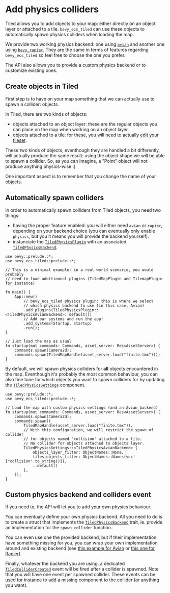 # Add physics colliders

Tiled allows you to add objects to your map: either directly on an object layer or attached to a tile.
`bevy_ecs_tiled` can use these objects to automatically spawn physics colliders when loading the map.

We provide two working physics backend: one using [`avian`](https://github.com/Jondolf/avian) and another one using [`bevy_rapier`](https://github.com/dimforge/bevy_rapier).
They are the same in terms of features regarding `bevy_ecs_tiled` so feel free to choose the one you prefer.

The API also allows you to provide a custom physics backend or to customize existing ones.

## Create objects in Tiled

First step is to have on your map something that we can actually use to spawn a collider: objects.

In Tiled, there are two kinds of objects:

- objects attached to an object layer: these are the regular objects you can place on the map when working on an object layer.
- objects attached to a tile: for these, you will need to actually [edit your tileset](https://doc.mapeditor.org/en/stable/manual/editing-tilesets/#tile-collision-editor).

These two kinds of objects, eventhough they are handled a bit differently, will actually produce the same result: using the object shape we will be able to spawn a collider.
So, as you can imagine, a "Point" object will not produce anything physics-wise :)

One important aspect is to remember that you change the name of your objects.

## Automatically spawn colliders

In order to automatically spawn colliders from Tiled objects, you need two things:

- having the proper feature enabled: you will either need `avian` or `rapier`, depending on your backend choice (you can eventually only enable `physics`, but you it means you will provide the backend yourself).
- instanciate the [`TiledPhysicsPlugin`](https://docs.rs/bevy_ecs_tiled/latest/bevy_ecs_tiled/physics/struct.TiledPhysicsPlugin.html) with an associated [`TiledPhysicsBackend`](https://docs.rs/bevy_ecs_tiled/latest/bevy_ecs_tiled/physics/trait.TiledPhysicsBackend.html).

```rust,no_run
use bevy::prelude::*;
use bevy_ecs_tiled::prelude::*;

// This is a minimal example: in a real world scenario, you would probably
// need to load additionnal plugins (TiledMapPlugin and TilemapPlugin for instance)

fn main() {
    App::new()
        // bevy_ecs_tiled physics plugin: this is where we select
        // which physics backend to use (in this case, Avian)
        .add_plugins(TiledPhysicsPlugin::<TiledPhysicsAvianBackend>::default())
        // Add our systems and run the app!
        .add_systems(Startup, startup)
        .run();
}

// Just load the map as usual
fn startup(mut commands: Commands, asset_server: Res<AssetServer>) {
    commands.spawn(Camera2d);
    commands.spawn(TiledMapHandle(asset_server.load("finite.tmx")));
}
```

By default, we will spawn physics colliders for **all** objects encountered in the map.
Eventhough it's probably the most common behaviour, you can also fine tune for which objects you want to spawn colliders for by updating the [`TiledPhysicsSettings`](https://docs.rs/bevy_ecs_tiled/latest/bevy_ecs_tiled/physics/struct.TiledPhysicsSettings.html) component.

```rust,no_run
use bevy::prelude::*;
use bevy_ecs_tiled::prelude::*;

// Load the map with custom physics settings (and an Avian backend)
fn startup(mut commands: Commands, asset_server: Res<AssetServer>) {
    commands.spawn(Camera2d);
    commands.spawn((
        TiledMapHandle(asset_server.load("finite.tmx")),
        // With this configuration, we will restrict the spawn of collider
        // for objects named 'collision' attached to a tile.
        // No collider for objects attached to objects layer.
        TiledPhysicsSettings::<TiledPhysicsAvianBackend> {
            objects_layer_filter: ObjectNames::None,
            tiles_objects_filter: ObjectNames::Names(vec!["collision".to_string()]),
            ..default()
        },
    ));
}
```

## Custom physics backend and colliders event

If you need to, the API will let you to add your own physics behaviour.

You can eventually define your own physics backend.
All you need to do is to create a struct that implements the [`TiledPhysicsBackend`](https://docs.rs/bevy_ecs_tiled/latest/bevy_ecs_tiled/physics/trait.TiledPhysicsBackend.html) trait, ie. provide an implementation for the `spawn_collider` function.

You can even use one the provided backend, but if their implementation have something missing for you, you can wrap your own implementation around and existing backend (see [this example for Avian](https://github.com/adrien-bon/bevy_ecs_tiled/blob/main/examples/physics_avian_controller.rs) or [this one for Rapier](https://github.com/adrien-bon/bevy_ecs_tiled/blob/main/examples/physics_rapier$_controller.rs)).

Finally, whatever the backend you are using, a dedicated [`TiledColliderCreated`](https://docs.rs/bevy_ecs_tiled/latest/bevy_ecs_tiled/physics/collider/struct.TiledColliderCreated.html) event will be fired after a collider is spawned.
Note that you will have one event per spawned collider.
These events can be used for instance to add a missing component to the collider (or anything you want).

